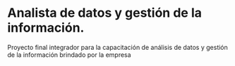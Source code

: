 # Analista de datos y gestión de la información. 

<div id = "header" align = "center">
</div>

Proyecto final integrador para la capacitación de análisis de datos y gestión de la información brindado por la empresa  
